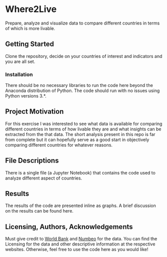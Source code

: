 # Where2Live

Prepare, analyze and visualize data to compare different countries in terms of which is more livable.

## Getting Started

Clone the repository, decide on your countries of interest and indicators and you are all set.

### Installation

There should be no necessary libraries to run the code here beyond the Anaconda distribution of Python. The code should run with no issues using Python versions 3.*.

## Project Motivation

For this exercise I was interested to see what data is available for comparing different countries in terms of how livable they are and what insights can be extracted from the that data. The short analysis present in this repo is far from complete but it can hopefully serve as a good start in objectively comparing different countries for whatever reasons. 

## File Descriptions

There is a single file (a Jupyter Notebook) that contains the code used to analyze different aspect of countries.

## Results 

The results of the code are presented inline as graphs. 
A brief discussion on the results can be found here.

## Licensing, Authors, Acknowledgements

Must give credit to [World Bank](https://datacatalog.worldbank.org/dataset/world-development-indicators) and [Numbeo](https://www.numbeo.com/) for the data. You can find the Licensing for the data and other descriptive information at the respective websites. Otherwise, feel free to use the code here as you would like!
